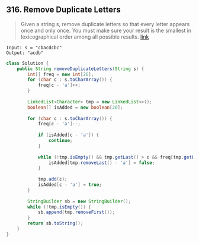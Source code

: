 ## 316. Remove Duplicate Letters
> Given a string s, remove duplicate letters so that every letter appears once and only once. You must make sure your result is the smallest in lexicographical order among all possible results. [link](https://leetcode.com/problems/remove-duplicate-letters/)
```
Input: s = "cbacdcbc"
Output: "acdb"
```
```java
class Solution {
    public String removeDuplicateLetters(String s) {
        int[] freq = new int[26];
        for (char c : s.toCharArray()) {
            freq[c - 'a']++;
        }
        
        LinkedList<Character> tmp = new LinkedList<>();
        boolean[] isAdded = new boolean[26];
        
        for (char c : s.toCharArray()) {
            freq[c - 'a']--;
            
            if (isAdded[c - 'a']) {
                continue;
            }
            
            while (!tmp.isEmpty() && tmp.getLast() > c && freq[tmp.getLast() - 'a'] > 0) {
                isAdded[tmp.removeLast() - 'a'] = false;
            }
            
            tmp.add(c);
            isAdded[c - 'a'] = true;
        }
        
        StringBuilder sb = new StringBuilder();
        while (!tmp.isEmpty()) {
            sb.append(tmp.removeFirst());
        }
        return sb.toString();
    }
}
```